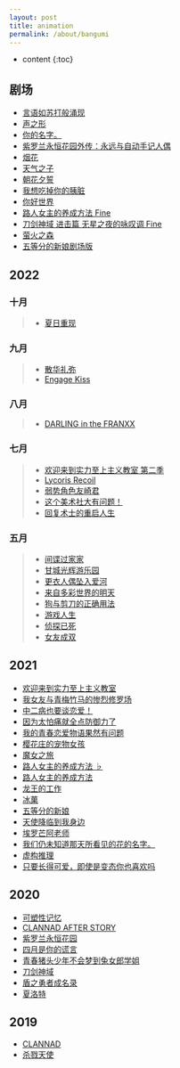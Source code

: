 ```yaml
---
layout: post
title: animation
permalink: /about/bangumi
---
```


* content
{:toc}


## 剧场

+ <a href="https://www.bilibili.com/bangumi/play/ss39136" target="_blank">言语如苏打般涌现</a>
+ <a href="https://www.bilibili.com/bangumi/play/ss12116" target="_blank">声之形</a>
+ <a href="https://www.bilibili.com/bangumi/play/ss12044" target="_blank">你的名字。</a>
+ <a href="https://www.bilibili.com/bangumi/play/ss31779" target="_blank">紫罗兰永恒花园外传：永远与自动手记人偶</a>
+ <a href="https://www.bilibili.com/bangumi/play/ss32394" target="_blank">烟花</a>
+ <a href="https://www.bilibili.com/bangumi/play/ss33343" target="_blank">天气之子</a>
+ <a href="https://www.yhdmp.cc/showp/18368.html" target="_blank">朝花夕誓</a>
+ <a href="https://www.yhdmp.cc/showp/18276.html" target="_blank">我想吃掉你的胰脏</a>
+ <a href="https://www.yhdmp.cc/showp/19231.html" target="_blank">你好世界</a>
+ <a href="https://www.bilibili.com/bangumi/play/ss34394" target="_blank">路人女主的养成方法 Fine</a>
+ <a href="https://www.yhdmp.cc/showp/21108.html" target="_blank">刀剑神域 进击篇 无星之夜的咏叹调 Fine</a>
+ <a href="https://www.bilibili.com/bangumi/play/ss27042" target="_blank">萤火之森</a>
+ <a href="https://www.yhdmp.cc/showp/22157.html" target="_blank">五等分的新娘剧场版</a>


## 2022

### 十月

> + <a href="https://www.yhdmp.cc/showp/22174.html" target="_blank">夏日重现</a>

### 九月

> + <a href="https://www.yhdmp.cc/showp/12092.html" target="_blank">散华礼弥</a>
> + <a href="https://www.yhdmp.cc/showp/22318.html" target="_blank">Engage Kiss</a>

### 八月

> + <a href="https://www.yhdmp.cc/showp/18126.html" target="_blank">DARLING in the FRANXX</a>

### 七月

> + <a href="https://www.yhdmp.cc/showp/22294.html" target="_blank">欢迎来到实力至上主义教室 第二季</a>
> + <a href="https://www.yhdmp.cc/showp/22224.html" target="_blank">Lycoris Recoil</a>
> + <a href="https://www.bilibili.com/bangumi/play/ss36165" target="_blank">弱势角色友崎君</a>
> + <a href="https://www.bilibili.com/bangumi/play/ss5043" target="_blank">这个美术社大有问题！</a>
> + <a href="https://www.yhdmp.cc/showp/20141.html" target="_blank">回复术士的重启人生</a>

### 五月

> + <a href="https://www.bilibili.com/bangumi/play/ep508404" target="_blank">间谍过家家</a>
> + <a href="https://www.bilibili.com/bangumi/play/ss281" target="_blank">甘城光辉游乐园</a>
> + <a href="https://www.yhdmp.cc/showp/22152.html" target="_blank">更衣人偶坠入爱河</a>
> + <a href="https://www.yhdmp.cc/showp/18312.html" target="_blank">来自多彩世界的明天</a>
> + <a href="https://www.bilibili.com/bangumi/play/ss2783" target="_blank">狗与剪刀的正确用法</a>
> + <a href="https://www.bilibili.com/bangumi/play/ss184" target="_blank">游戏人生</a>
> + <a href="https://www.bilibili.com/bangumi/play/ss38945" target="_blank">侦探已死</a>
> + <a href="https://www.yhdmp.cc/showp/21241.html" target="_blank">女友成双</a>


## 2021

+ <a href="https://www.bilibili.com/bangumi/play/ss6339" target="_blank">欢迎来到实力至上主义教室</a>
+ <a href="https://www.bilibili.com/bangumi/play/ss2667" target="_blank">我女友与青梅竹马的惨烈修罗场</a>
+ <a href="https://www.bilibili.com/bangumi/play/ss4340" target="_blank">中二病也要谈恋爱！</a>
+ <a href="https://www.bilibili.com/bangumi/play/ss29358" target="_blank">因为太怕痛就全点防御力了</a>
+ <a href="https://www.bilibili.com/bangumi/play/ss32998" target="_blank">我的青春恋爱物语果然有问题</a>
+ <a href="https://www.bilibili.com/bangumi/play/ss687" target="_blank">樱花庄的宠物女孩</a>
+ <a href="https://www.bilibili.com/bangumi/play/ss34412" target="_blank">魔女之旅</a>
+ <a href="https://www.bilibili.com/bangumi/play/ss5971" target="_blank">路人女主的养成方法 ♭</a>
+ <a href="https://www.bilibili.com/bangumi/play/ss1512" target="_blank">路人女主的养成方法</a>
+ <a href="https://www.bilibili.com/bangumi/play/ss21554" target="_blank">龙王的工作</a>
+ <a href="https://www.bilibili.com/bangumi/play/ss3398" target="_blank">冰菓</a>
+ <a href="https://www.bilibili.com/bangumi/play/ss26283" target="_blank">五等分的新娘</a>
+ <a href="https://www.bilibili.com/bangumi/play/ss26291" target="_blank">天使降临到我身边</a>
+ <a href="https://www.bilibili.com/bangumi/play/ss5997" target="_blank">埃罗芒阿老师</a>
+ <a href="https://www.bilibili.com/bangumi/play/ss835" target="_blank">我们仍未知道那天所看见的花的名字。</a>
+ <a href="https://www.bilibili.com/bangumi/play/ss29366" target="_blank">虚构推理</a>
+ <a href="https://www.yhdmp.cc/showp/19238.html" target="_blank">只要长得可爱，即使是变态你也喜欢吗</a>


## 2020

+ <a href="https://www.bilibili.com/bangumi/play/ss1552/" target="_blank">可塑性记忆</a>
+ <a href="https://www.bilibili.com/bangumi/play/ss1178" target="_blank">CLANNAD AFTER STORY</a>
+ <a href="https://www.bilibili.com/bangumi/play/ss21542" target="_blank">紫罗兰永恒花园</a>
+ <a href="https://www.bilibili.com/bangumi/play/ss1699" target="_blank">四月是你的谎言</a>
+ <a href="https://www.bilibili.com/bangumi/play/ss25733" target="_blank">青春猪头少年不会梦到兔女郎学姐</a>
+ <a href="https://www.bilibili.com/bangumi/play/ss4452" target="_blank">刀剑神域</a>
+ <a href="https://www.bilibili.com/bangumi/play/ss26284" target="_blank">盾之勇者成名录</a>
+ <a href="https://www.bilibili.com/bangumi/play/ss2572" target="_blank">夏洛特</a>


## 2019

+ <a href="https://www.bilibili.com/bangumi/play/ss1177" target="_blank">CLANNAD</a>
+ <a href="https://www.bilibili.com/bangumi/play/ss24625" target="_blank">杀戮天使</a>